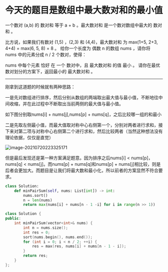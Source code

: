 # 今天的题目是数组中最大数对和的最小值

一个数对 (a,b) 的 数对和 等于 a + b 。最大数对和 是一个数对数组中最大的 数对和 。

比方说，如果我们有数对 (1,5) ，(2,3) 和 (4,4)，最大数对和 为 max(1+5, 2+3, 4+4) = max(6, 5, 8) = 8 。
给你一个长度为 偶数 n 的数组 nums ，请你将 nums 中的元素分成 n / 2 个数对，使得：

nums 中每个元素 恰好 在 一个 数对中，且
最大数对和 的值 最小 。
请你在最优数对划分的方案下，返回最小的 最大数对和 。

---

刚拿到这道题的时候就有两种思路：

一是先对数组进行排序，然后分别从数组的两端取出最大值与最小值，不断地往中间收缩，并在此过程中不断取出当前两侧的最大值与最小值。

如下图分别取nums[i] + nums[j],nums[p] + nums[q]，之后比较哪一组的和最小

二是先取左侧最小值，而最大值取对称中心右侧第一个，分别对两者进行求和，接下来对第二项与对称中心右侧第二个进行求和，然后比较两者（当然这种想法没有理论依据，仅仅是直觉）

![image-20210720223325171](C:\Users\Administrator\AppData\Roaming\Typora\typora-user-images\image-20210720223325171.png)



但是最后发现还是第一种方案满足题意。因为排序之后nums[i] < nums[p]，nums[q] < nums[j]。而nums[p] + nums[q]和nums[p] + nums[j]相比较，则是后者会更加大。而题目是让我们将最大数和最小化，所以前者的方案显然不符合要求。

```python
class Solution:
    def minPairSum(self, nums: List[int]) -> int:
        nums.sort()
        n = len(nums)
        return max(nums[i] + nums[n - 1 -i] for i in range(n >> 1))
```

```c++
class Solution {
public:
    int minPairSum(vector<int>& nums) {
        int n = nums.size();
        int res = 0;
        sort(nums.begin(), nums.end());
        for (int i = 0; i < n / 2; ++i) {
            res = max(res, nums[i] + nums[n - 1 - i]);
        }
        return res;
    }
};
```

